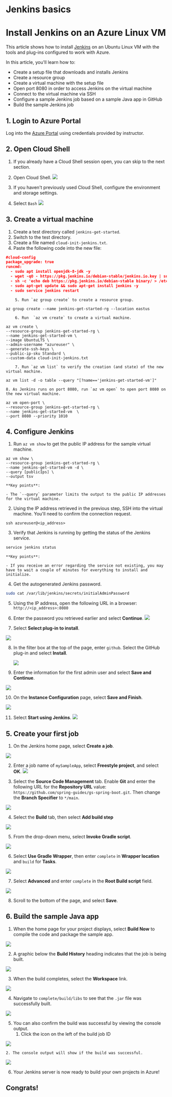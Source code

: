 # Jenkins basics

# Install Jenkins on an Azure Linux VM

This article shows how to install [Jenkins](https://jenkins.io) on an Ubuntu Linux VM with the tools and plug-ins configured to work with Azure.

In this article, you'll learn how to:


* Create a setup file that downloads and installs Jenkins
* Create a resource group
* Create a virtual machine with the setup file
* Open port 8080 in order to access Jenkins on the virtual machine
* Connect to the virtual machine via SSH
* Configure a sample Jenkins job based on a sample Java app in GitHub
* Build the sample Jenkins job

## 1. Login to Azure Portal
Log into the [Azure Portal](https://portal.azure.com) using credentials provided by instructor.

## 2. Open Cloud Shell
1. If you already have a Cloud Shell session open, you can skip to the next section.
2. Open Cloud Shell.
![](index/portal-cloud-shell.png)

3. If you haven't previously used Cloud Shell, configure the environment and storage settings.
4. Select `Bash`
![](index/choose-cloudshell-cli.png)

## 3. Create a virtual machine
1. Create a test directory called `jenkins-get-started`.
2. Switch to the test directory.
3. Create a file named `cloud-init-jenkins.txt`.
4. Paste the following code into the new file:

```json
#cloud-config
package_upgrade: true
runcmd:
  - sudo apt install openjdk-8-jdk -y
  - wget -qO - https://pkg.jenkins.io/debian-stable/jenkins.io.key | sudo apt-key add -
  - sh -c 'echo deb https://pkg.jenkins.io/debian-stable binary/ > /etc/apt/sources.list.d/jenkins.list'
  - sudo apt-get update && sudo apt-get install jenkins -y
  - sudo service jenkins restart
```

		5. Run `az group create` to create a resource group.

```azurecli
az group create --name jenkins-get-started-rg --location eastus
```

		6. Run  `az vm create` to create a virtual machine.

```azurecli
az vm create \
--resource-group jenkins-get-started-rg \
--name jenkins-get-started-vm \
--image UbuntuLTS \
--admin-username "azureuser" \
--generate-ssh-keys \
--public-ip-sku Standard \
--custom-data cloud-init-jenkins.txt
```

		7. Run `az vm list` to verify the creation (and state) of the new virtual machine.

```azurecli
az vm list -d -o table --query "[?name=='jenkins-get-started-vm']"    
```

	8. As Jenkins runs on port 8080, run `az vm open` to open port 8080 on the new virtual machine.

```azurecli
az vm open-port \
--resource-group jenkins-get-started-rg \
--name jenkins-get-started-vm  \
--port 8080 --priority 1010    
```

## 4. Configure Jenkins

1. Run `az vm show` to get the public IP address for the sample virtual machine.

```azurecli
az vm show \
--resource-group jenkins-get-started-rg \
--name jenkins-get-started-vm -d \
--query [publicIps] \
--output tsv
```

    **Key points**:

    - The `--query` parameter limits the output to the public IP addresses for the virtual machine.

2. Using the IP address retrieved in the previous step, SSH into the virtual machine. You'll need to confirm the connection request.

```azurecli
ssh azureuser@<ip_address>
```


3. Verify that Jenkins is running by getting the status of the Jenkins service.

```bash
service jenkins status
```

    **Key points**:

    - If you receive an error regarding the service not existing, you may have to wait a couple of minutes for everything to install and initialize.

4. Get the autogenerated Jenkins password.

```bash
sudo cat /var/lib/jenkins/secrets/initialAdminPassword
```

5. Using the IP address, open the following URL in a browser: `http://<ip_address>:8080`

6. Enter the password you retrieved earlier and select **Continue**.
![](index/unlock-jenkins.png)

7. Select **Select plug-in to install**.

![](index/select-plugins.png)

8. In the filter box at the top of the page, enter `github`. Select the GitHub plug-in and select **Install**.

    ![](index/install-github-plugin.png)

9. Enter the information for the first admin user and select **Save and Continue**.

![](index/create-first-user.png)

10. On the **Instance Configuration** page, select **Save and Finish**.

![](index/instance-configuration.png)

11. Select **Start using Jenkins**.
  ![](index/start-using-jenkins.png)

## 5. Create your first job

1. On the Jenkins home page, select **Create a job**.

![](index/CD434BF6-2C19-4F4A-AEFE-C7592362AE14.png)

2. Enter a job name of `mySampleApp`, select **Freestyle project**, and select **OK**.
 ![](index/new-job.png)

3. Select the **Source Code Management** tab. Enable **Git** and enter the following URL for the **Repository URL** value: `https://github.com/spring-guides/gs-spring-boot.git`. Then change the **Branch Specifier** to `*/main`.

![](index/source-code-management.png)

4. Select the **Build** tab, then select **Add build step**

![](index/add-build-step.png)

5. From the drop-down menu, select **Invoke Gradle script**.

![](index/invoke-gradle-script-option.png)

6. Select **Use Gradle Wrapper**, then enter `complete` in **Wrapper location** and `build` for **Tasks**.

![](index/gradle-script-options.png)

7. Select **Advanced** and enter `complete` in the **Root Build script** field.

![](index/root-build-script.png)

8. Scroll to the bottom of the page, and select **Save**.

## 6. Build the sample Java app

1. When the home page for your project displays, select **Build Now** to compile the code and package the sample app.

![](index/project-home-page.png)

2. A graphic below the **Build History** heading indicates that the job is being built.

  ![](index/job-currently-building.png)

3. When the build completes, select the **Workspace** link.

![](index/job-workspace.png)

4. Navigate to `complete/build/libs` to see that the `.jar` file was successfully built.

 ![](index/successful-build.png)

5. You can also confirm the build was successful by viewing the console output. 
	1. Click the icon on the left of the build job ID
	
![](index/jenkins-console.jpg)

	2. The console output will show if the build was successful. 
	
![](index/console-success.jpg)


6. Your Jenkins server is now ready to build your own projects in Azure!

## Congrats!